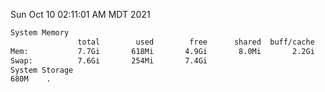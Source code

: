 Sun Oct 10 02:11:01 AM MDT 2021
```bash
System Memory
               total        used        free      shared  buff/cache   available
Mem:           7.7Gi       618Mi       4.9Gi       8.0Mi       2.2Gi       6.7Gi
Swap:          7.6Gi       254Mi       7.4Gi
System Storage
680M	.
```
```bash
